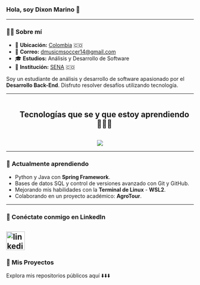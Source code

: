 ### **Hola, soy Dixon Marino 👋**  

---

### 🧑‍💻 **Sobre mí**  

- 📍 **Ubicación:** <a href="https://www.google.com/maps/search/Colombia/" target="_blank">Colombia</a> 🇨🇴  
- 📧 **Correo:** [dmusicmsoccer14@gmail.com](mailto:dmusicmsoccer14@gmail.com)  
- 🎓 **Estudios:** Análisis y Desarrollo de Software  
- 🏫 **Institución:** [SENA](https://www.sena.edu.co/) 🇨🇴  

Soy un estudiante de análisis y desarrollo de software apasionado por el **Desarrollo Back-End**. Disfruto resolver desafíos utilizando tecnología.  

---

<!--h1 without bottom border-->
<div id="user-content-toc">
  <ul align="center">
    <summary><h2 style="display: inline-block">Tecnologías que se y que estoy aprendiendo👨🏻‍💻</h2></summary>
  </ul>
</div>
<!--tech stack icons-->
<p align="center">
  <a href="https://skillicons.dev">
    <img src="https://skillicons.dev/icons?i=git,github,py,java,mysql,linux,ubuntu,html,css,md,vscode&perline=14" />
  </a>
</p>

---

### 🌟 **Actualmente aprendiendo**  

- Python y Java con **Spring Framework**.  
- Bases de datos SQL y control de versiones avanzado con Git y GitHub.  
- Mejorando mis habilidades con la **Terminal de Linux** - **WSL2**.  
- Colaborando en un proyecto académico: **AgroTour**.  

---

### 📇 Conéctate conmigo en LinkedIn  

<a href="https://www.linkedin.com/in/dixon-eduardo-marino-sanabria-46384025a/" target="blank"><img align="center" src="https://user-images.githubusercontent.com/88904952/234979284-68c11d7f-1acc-4f0c-ac78-044e1037d7b0.png" alt="linkedin" height="50" width="50" /></a>
---

### 📂 Mis Proyectos  

Explora mis repositorios públicos aquí ⬇️⬇️⬇️  
